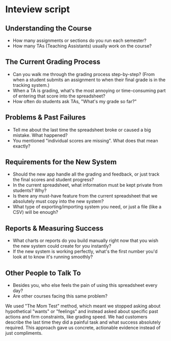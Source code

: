 # Inteview script
## Understanding the Course
- How many assignments or sections do you run each semester?
- How many TAs (Teaching Assistants) usually work on the course?
## The Current Grading Process
- Can you walk me through the grading process step-by-step? (From when a student submits an assignment to when their final grade is in the tracking system.)
- When a TA is grading, what's the most annoying or time-consuming part of entering that score into the spreadsheet?
- How often do students ask TAs, "What's my grade so far?"
## Problems & Past Failures
- Tell me about the last time the spreadsheet broke or caused a big mistake. What happened?
- You mentioned "individual scores are missing". What does that mean exactly?
## Requirements for the New System
- Should the new app handle all the grading and feedback, or just track the final scores and student progress?
- In the current spreadsheet, what information must be kept private from students? Why?
- Is there any must-have feature from the current spreadsheet that we absolutely must copy into the new system?
- What type of exporting/importing system you need, or just a file (like a CSV) will be enough?
## Reports & Measuring Success
- What charts or reports do you build manually right now that you wish the new system could create for you instantly?
- If the new system is working perfectly, what's the first number you'd look at to know it's running smoothly?
## Other People to Talk To
- Besides you, who else feels the pain of using this spreadsheet every day?
- Are other courses facing this same problem?

We used "The Mom Test" method, which meant we stopped asking about hypothetical "wants" or "feelings" and instead asked about specific past actions and firm constraints, like grading speed. We had customers describe the last time they did a painful task and what success absolutely required. This approach gave us concrete, actionable evidence instead of just compliments.
